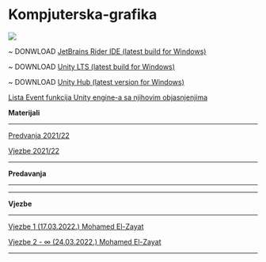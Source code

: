 # Kompjuterska-grafika

![](https://komarev.com/ghpvc/?username=Kompjuterska-grafika&label=Broj+posjeta:)

~ DONWLOAD [JetBrains Rider IDE (latest build for Windows)](https://www.jetbrains.com/rider/download/download-thanks.html?platform=windows)

~ DOWNLOAD [Unity LTS (latest build for Windows)](https://download.unity3d.com/download_unity/1fb1bf06830e/UnityDownloadAssistant-2020.3.30f1.exe)

~ DOWNLOAD [Unity Hub (latest version for Windows)](https://public-cdn.cloud.unity3d.com/hub/prod/UnityHubSetup.exe)

[Lista Event funkcija Unity engine-a sa njihovim objasnjenjima](https://docs.unity3d.com/Manual/EventFunctions.html)

**Materijali**

<hr>

[Predvanja 2021/22](https://edufit-my.sharepoint.com/:f:/r/personal/rijad_azemi_edu_fit_ba/Documents/Fakultet%20Informacijskih%20Tehnologija/FIT%20-%20II%20Godina%20Snimci/Semestar%20IV/Predavanja/KGR%20Predavanja?csf=1&web=1&e=PTYpsJ)

[Vjezbe 2021/22](https://edufit-my.sharepoint.com/:f:/r/personal/rijad_azemi_edu_fit_ba/Documents/Fakultet%20Informacijskih%20Tehnologija/FIT%20-%20II%20Godina%20Snimci/Semestar%20IV/Vjezbe/KGR%20Vjezbe?csf=1&web=1&e=XVyrHv)

<hr>

**Predavanja**

<hr>

<hr>

**Vjezbe**

<hr>

[Vjezbe 1 (17.03.2022.) Mohamed El-Zayat](https://github.com/Infinity-Vault/Kompjuterska-grafika/tree/main/Vjezbe/Vjezbe_1)

[Vjezbe 2 - ∞ (24.03.2022.) Mohamed El-Zayat](https://github.com/Infinity-Vault/Kompjuterska-grafika/tree/main/Main%20project)

<hr>

